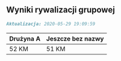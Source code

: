 ## Wyniki rywalizacji grupowej

```markdown
Aktualizacja: 2020-05-29 19:09:59
```

Drużyna A | Jeszcze bez nazwy
------------ | -------------
 52 KM | 51 KM
